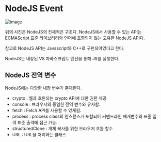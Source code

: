 # NodeJS Event

![image](https://github.com/pinomaker-hoo/TIL/assets/56928532/5b62420a-0576-4cda-9cc4-e2b8684d0084)

위의 사진은 NodeJS의 전체적은 구조다. NodeJS에서 사용할 수 있는 API는 ECMAScript 표준 라이브러리와 언어에 포함되지 않는 고유한 NodeJS API다.

참고로 NodeJS API는 Javascript와 C++로 구현되어있다고 한다.

NodeJS는 내장된 V8 자바스크립트 엔진을 통해 JS를 실행한다.

## NodeJS 전역 변수

NodeJS에는 다양한 내장 변수가 존재한다.

- crypto : 웹과 호완되는 crypto API에 대한 권한 제공
- console : 브라우저의 동일한 전역 변수와 유사함.
- fetch : Fetch API를 사용할 수 있게됨.
- process : process class의 인스턴스가 포함되어 커맨드라인 매개변수와 표준 입력 표준 출력에 접근 가능.
- structuredClone : 개체 복사를 위한 브라우저 호완 함수
- URL : URL을 처리하는 클래스

